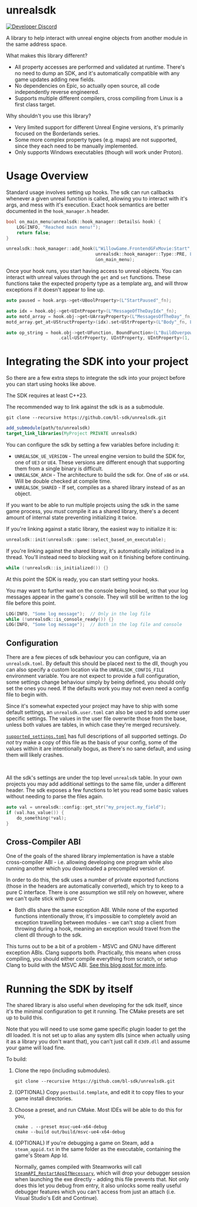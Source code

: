 # unrealsdk
[![Developer Discord](https://img.shields.io/static/v1?label=&message=Developer%20Discord&logo=discord&color=222)](https://discord.gg/VJXtHvh)

A library to help interact with unreal engine objects from another module in the same address space.

What makes this library different?
- All property accesses are performed and validated at runtime. There's no need to dump an SDK, and 
  it's automatically compatible with any game updates adding new fields.
- No dependencies on Epic, so actually open source, all code independently reverse engineered.
- Supports multiple different compilers, cross compiling from Linux is a first class target.

Why shouldn't you use this library?
- Very limited support for different Unreal Engine versions, it's primarily focused on the
  Borderlands series.
- Some more complex property types (e.g. maps) are not supported, since they each need to be
  manually implemented.
- Only supports Windows executables (though will work under Proton).

# Usage Overview
Standard usage involves setting up hooks. The sdk can run callbacks whenever a given unreal function
is called, allowing you to interact with it's args, and mess with it's execution. Exact hook
semantics are better documented in the `hook_manager.h` header.

```cpp
bool on_main_menu(unrealsdk::hook_manager::Details& hook) {
    LOG(INFO, "Reached main menu!");
    return false;
}

unrealsdk::hook_manager::add_hook(L"WillowGame.FrontendGFxMovie:Start",
                                  unrealsdk::hook_manager::Type::PRE, L"main_menu_hook",
                                  &on_main_menu);
```

Once your hook runs, you start having access to unreal objects. You can interact with unreal values
through the `get` and `set` functions. These functions take the expected property type as a template
arg, and will throw exceptions if it doesn't appear to line up.

```cpp
auto paused = hook.args->get<UBoolProperty>(L"StartPaused"_fn);

auto idx = hook.obj->get<UIntProperty>(L"MessageOfTheDayIdx"_fn);
auto motd_array = hook.obj->get<UArrayProperty>(L"MessagesOfTheDay"_fn);
motd_array.get_at<UStructProperty>(idx).set<UStrProperty>(L"Body"_fn, L"No MOTD today");

auto op_string = hook.obj->get<UFunction, BoundFunction>(L"BuildOverpowerPromptString"_fn)
                    .call<UStrProperty, UIntProperty, UIntProperty>(1, 10);
```

# Integrating the SDK into your project
So there are a few extra steps to integrate the sdk into your project before you can start using
hooks like above.

The SDK requires at least C++23.

The recommended way to link against the sdk is as a submodule.

```
git clone --recursive https://github.com/bl-sdk/unrealsdk.git
```
```cmake
add_submodule(path/to/unrealsdk)
target_link_libraries(MyProject PRIVATE unrealsdk)
```

You can configure the sdk by setting a few variables before including it:
- `UNREALSDK_UE_VERSION` - The unreal engine version to build the SDK for, one of `UE3` or `UE4`.
  These versions are different enough that supporting them from a single binary is difficult.
- `UNREALSDK_ARCH` - The architecture to build the sdk for. One of `x86` or `x64`. Will be double
  checked at compile time.
- `UNREALSDK_SHARED` - If set, compiles as a shared library instead of as an object.

If you want to be able to run multiple projects using the sdk in the same game process, you *must*
compile it as a shared library, there's a decent amount of internal state preventing initializing it
twice.

If you're linking against a static library, the easiest way to initialize it is:
```cpp
unrealsdk::init(unrealsdk::game::select_based_on_executable);
```
If you're linking against the shared library, it's automatically initialized in a thread. You'll
instead need to blocking wait on it finishing before continuing.
```cpp
while (!unrealsdk::is_initialized()) {}
```

At this point the SDK is ready, you can start setting your hooks.

You may want to further wait on the console being hooked, so that your log messages appear in the
game's console. They will still be written to the log file before this point.
```cpp
LOG(INFO, "Some log message");  // Only in the log file
while (!unrealsdk::is_console_ready()) {}
LOG(INFO, "Some log message");  // Both in the log file and console
```

## Configuration
There are a few pieces of sdk behaviour you can configure, via an `unrealsdk.toml`. By default this
should be placed next to the dll, though you can also specify a custom location via the
`UNREALSDK_CONFIG_FILE` environment variable. You are not expect to provide a full configuration,
some settings change behaviour simply by being defined, you should only set the ones you need. If
the defaults work you may not even need a config file to begin with.

Since it's somewhat expected your project may have to ship with some default settings, an
`unrealsdk.user.toml` can also be used to add some user specific settings. The values in the user
file overwrite those from the base, unless both values are tables, in which case they're merged
recursively.

[`supported_settings.toml`](supported_settings.toml) has full descriptions of all supported
settings. *Do not* try make a copy of this file as the basis of your config, some of the values
within it are intentionally bogus, as there's no sane default, and using them will likely crashes.

<br>

All the sdk's settings are under the top level `unrealsdk` table. In your own projects you may add
additional settings to the same file, under a different header. The sdk exposes a few functions to
let you read some basic values without needing to parse the files again.
```cpp
auto val = unrealsdk::config::get_str("my_project.my_field");
if (val.has_value()) {
    do_something(*val);
}
```

## Cross-Compiler ABI
One of the goals of the shared library implementation is have a stable cross-compiler ABI - i.e.
allowing developing one program while also running another which you downloaded a precompiled
version of.

In order to do this, the sdk uses a number of private exported functions (those in the headers are
automatically converted), which try to keep to a pure C interface. There is one assumption we still
rely on however, where we can't quite stick with pure C:

- Both dlls share the same exception ABI. While none of the exported functions intentionally throw,
  it's impossible to completely avoid an exception travelling between modules - we can't stop a
  client from throwing during a hook, meaning an exception would travel from the client dll through
  to the sdk.

This turns out to be a bit of a problem - MSVC and GNU have different exception ABIs. Clang supports
both. Practically, this means when cross compiling, you should either compile everything from
scratch, or setup Clang to build with the MSVC ABI. [See this blog post for more info](https://apple1417.dev/posts/2023-05-18-debugging-proton).

# Running the SDK by itself
The shared library is also useful when developing for the sdk itself, since it's the minimal
configuration to get it running. The CMake presets are set up to build this.

Note that you will need to use some game specific plugin loader to get the dll loaded. It is not set
up to alias any system dlls (since when actually using it as a library you don't want that), you
can't just call it `d3d9.dll` and assume your game will load fine.

To build:

1. Clone the repo (including submodules).
   ```
   git clone --recursive https://github.com/bl-sdk/unrealsdk.git
   ```

2. (OPTIONAL) Copy `postbuild.template`, and edit it to copy files to your game install directories.

3. Choose a preset, and run CMake. Most IDEs will be able to do this for you,
   ```
   cmake . --preset msvc-ue4-x64-debug
   cmake --build out/build/msvc-ue4-x64-debug
   ```

4. (OPTIONAL) If you're debugging a game on Steam, add a `steam_appid.txt` in the same folder as the
   executable, containing the game's Steam App Id.

   Normally, games compiled with Steamworks will call
   [`SteamAPI_RestartAppIfNecessary`](https://partner.steamgames.com/doc/sdk/api#SteamAPI_RestartAppIfNecessary),
   which will drop your debugger session when launching the exe directly - adding this file prevents
   that. Not only does this let you debug from entry, it also unlocks some really useful debugger
   features which you can't access from just an attach (i.e. Visual Studio's Edit and Continue).
